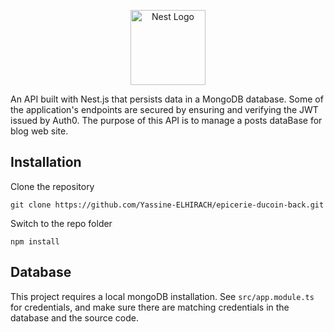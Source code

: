 <p align="center">
  <a href="http://nestjs.com/" target="blank"><img src="https://nestjs.com/img/logo-small.svg" width="120" alt="Nest Logo" /></a>
</p>

[circleci-image]: https://img.shields.io/circleci/build/github/nestjs/nest/master?token=abc123def456
[circleci-url]: https://circleci.com/gh/nestjs/nest

<p>An API built with Nest.js that persists data in a MongoDB database. Some of the application's endpoints are secured by ensuring and verifying the JWT issued by Auth0.
The purpose of this API is to manage a posts dataBase for blog web site.
</p>
  <!--[![Backers on Open Collective](https://opencollective.com/nest/backers/badge.svg)](https://opencollective.com/nest#backer)
  [![Sponsors on Open Collective](https://opencollective.com/nest/sponsors/badge.svg)](https://opencollective.com/nest#sponsor)-->


## Installation

Clone the repository

    git clone https://github.com/Yassine-ELHIRACH/epicerie-ducoin-back.git
  
Switch to the repo folder

    npm install

## Database

This project requires a local mongoDB installation. See `src/app.module.ts` for credentials, and make sure there are matching credentials in the database and the source code.

